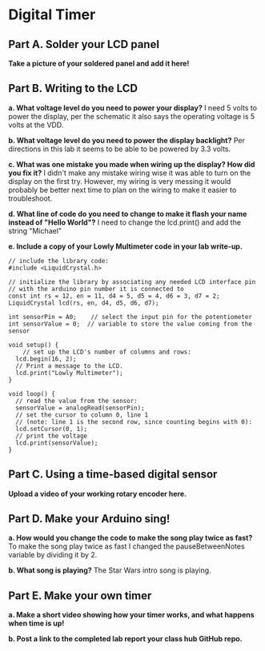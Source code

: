 # Digital Timer
 

## Part A. Solder your LCD panel

**Take a picture of your soldered panel and add it here!**

## Part B. Writing to the LCD
 
**a. What voltage level do you need to power your display?**
I need 5 volts to power the display, per the schematic it also says the operating voltage is 5 volts at the VDD.

**b. What voltage level do you need to power the display backlight?**
Per directions in this lab it seems to be able to be powered by 3.3 volts.  
   
**c. What was one mistake you made when wiring up the display? How did you fix it?**
I didn't make any mistake wiring wise it was able to turn on the display on the first try.  However, my wiring is very messing it would probably be better next time to plan on the wiring to make it easier to troubleshoot.

**d. What line of code do you need to change to make it flash your name instead of "Hello World"?**
I need to change the lcd.print() and add the string "Michael"

**e. Include a copy of your Lowly Multimeter code in your lab write-up.**
```
// include the library code:
#include <LiquidCrystal.h>

// initialize the library by associating any needed LCD interface pin
// with the arduino pin number it is connected to
const int rs = 12, en = 11, d4 = 5, d5 = 4, d6 = 3, d7 = 2;
LiquidCrystal lcd(rs, en, d4, d5, d6, d7);

int sensorPin = A0;    // select the input pin for the potentiometer
int sensorValue = 0;  // variable to store the value coming from the sensor

void setup() {
    // set up the LCD's number of columns and rows:
  lcd.begin(16, 2);
  // Print a message to the LCD.
  lcd.print("Lowly Multimeter");
}

void loop() {
  // read the value from the sensor:
  sensorValue = analogRead(sensorPin);
  // set the cursor to column 0, line 1
  // (note: line 1 is the second row, since counting begins with 0):
  lcd.setCursor(0, 1);
  // print the voltage
  lcd.print(sensorValue);
}
```

## Part C. Using a time-based digital sensor


**Upload a video of your working rotary encoder here.**


## Part D. Make your Arduino sing!

**a. How would you change the code to make the song play twice as fast?**
 To make the song play twice as fast I changed the pauseBetweenNotes variable by dividing it by 2.
 
**b. What song is playing?**
The Star Wars intro song is playing.

## Part E. Make your own timer

**a. Make a short video showing how your timer works, and what happens when time is up!**

**b. Post a link to the completed lab report your class hub GitHub repo.**
